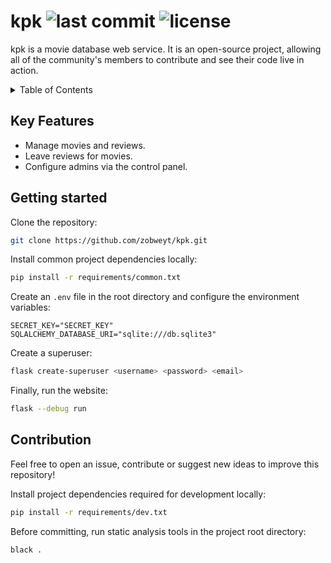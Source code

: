 # kpk ![last commit](https://img.shields.io/github/last-commit/zobweyt/kpk) ![license](https://img.shields.io/github/license/zobweyt/kpk)

kpk is a movie database web service. It is an open-source project, allowing all of the community's members to contribute and see their code live in action. 

<details>
  <summary>Table of Contents</summary>
  <ol>
    <li><a href="#key-features">Key Features</a></li>
    <li><a href="#getting-started">Getting Started</a></li>
    <li><a href="#contribution">Contribution</a></li>
  </ol>
</details>



## Key Features
* Manage movies and reviews.
* Leave reviews for movies.
* Configure admins via the control panel.



## Getting started

Clone the repository:
```sh
git clone https://github.com/zobweyt/kpk.git
```

Install common project dependencies locally:
```sh
pip install -r requirements/common.txt
```

Create an `.env` file in the root directory and configure the environment variables:
```dotenv
SECRET_KEY="SECRET_KEY"
SQLALCHEMY_DATABASE_URI="sqlite:///db.sqlite3"
```

Create a superuser:
```sh
flask create-superuser <username> <password> <email>
```

Finally, run the website:
```sh
flask --debug run
```

## Contribution

Feel free to open an issue, contribute or suggest new ideas to improve this repository!

Install project dependencies required for development locally:
```sh
pip install -r requirements/dev.txt
```

Before committing, run static analysis tools in the project root directory:
```sh
black .
```